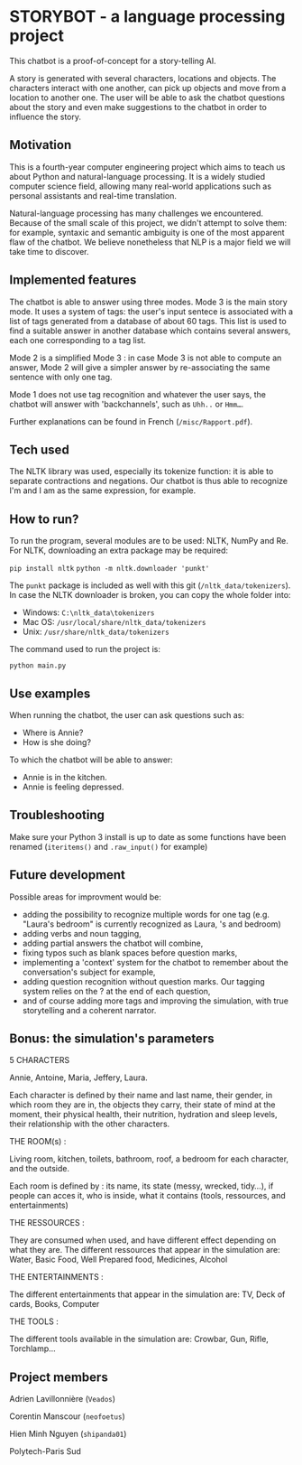 # STORYBOT - a language processing project

This chatbot is a proof-of-concept for a story-telling AI. 

A story is generated with several characters, locations and objects. The characters interact with one another, can pick up objects and move from a location to another one. The user will be able to ask the chatbot questions about the story and even make suggestions to the chatbot in order to influence the story.

## Motivation

This is a fourth-year computer engineering project which aims to teach us about Python and natural-language processing. It is a widely studied computer science field, allowing many real-world applications such as personal assistants and real-time translation.

Natural-language processing has many challenges we encountered. Because of the small scale of this project, we didn't attempt to solve them: for example, syntaxic and semantic ambiguity is one of the most apparent flaw of the chatbot. We believe nonetheless that NLP is a major field we will take time to discover.

## Implemented features

The chatbot is able to answer using three modes. Mode 3 is the main story mode. It uses a system of tags: the user's input sentece is associated with a list of tags generated from a database of about 60 tags. This list is used to find a suitable answer in another database which contains several answers, each one corresponding to a tag list.

Mode 2 is a simplified Mode 3 : in case Mode 3 is not able to compute an answer, Mode 2 will give a simpler answer by re-associating the same sentence with only one tag. 

Mode 1 does not use tag recognition and whatever the user says, the chatbot will answer with 'backchannels', such as `Uhh..` or `Hmm…`.

Further explanations can be found in French (`/misc/Rapport.pdf`).

## Tech used

The NLTK library was used, especially its tokenize function: it is able to separate contractions and negations. Our chatbot is thus able to recognize I'm and I am as the same expression, for example.

## How to run?

To run the program, several modules are to be used: NLTK, NumPy and Re. For NLTK, downloading an extra package may be required: 

`pip install nltk`
`python -m nltk.downloader 'punkt'`

The `punkt` package is included as well with this git (`/nltk_data/tokenizers`). In case the NLTK downloader is broken, you can copy the whole folder into:
- Windows: `C:\nltk_data\tokenizers`
- Mac OS: `/usr/local/share/nltk_data/tokenizers`
- Unix: `/usr/share/nltk_data/tokenizers`

The command used to run the project is:

`python main.py`

## Use examples

When running the chatbot, the user can ask questions such as:
- Where is Annie?
- How is she doing?

To which the chatbot will be able to answer:
- Annie is in the kitchen.
- Annie is feeling depressed.

## Troubleshooting

Make sure your Python 3 install is up to date as some functions have been renamed (`iteritems()` and `.raw_input()` for example)

## Future development

Possible areas for improvment would be:

- adding the possibility to recognize multiple words for one tag (e.g. "Laura's bedroom" is currently recognized as Laura, 's and bedroom)
- adding verbs and noun tagging, 
- adding partial answers the chatbot will combine,
- fixing typos such as blank spaces before question marks,
- implementing a 'context' system for the chatbot to remember about the conversation's subject for example,
- adding question recognition without question marks. Our tagging system relies on the ? at the end of each question,
- and of course adding more tags and improving the simulation, with true storytelling and a coherent narrator.


## Bonus: the simulation's parameters

5 CHARACTERS

Annie, Antoine, Maria, Jeffery, Laura.

Each character is defined by their name and last name, their gender, in which room they are in, the objects they carry, their state of mind at the moment, their physical health, their nutrition, hydration and sleep levels, their relationship with the other characters.

THE ROOM(s) :

Living room, kitchen, toilets, bathroom, roof, a bedroom for each character, and the outside.

Each room is defined by : its name, its state (messy, wrecked, tidy…), if people can acces it, who is inside, what it contains (tools, ressources, and entertainments)

THE RESSOURCES :

They are consumed when used, and have different effect depending on what they are.
The different ressources that appear in the simulation are: Water, Basic Food, Well Prepared food, Medicines, Alcohol

THE ENTERTAINMENTS :

The different entertainments that appear in the simulation are: TV, Deck of cards, Books, Computer

THE TOOLS :

The different tools available in the simulation are: Crowbar, Gun, Rifle, Torchlamp... 


## Project members

Adrien Lavillonnière (`Veados`)

Corentin Manscour (`neofoetus`)

Hien Minh Nguyen (`shipanda01`)

Polytech-Paris Sud